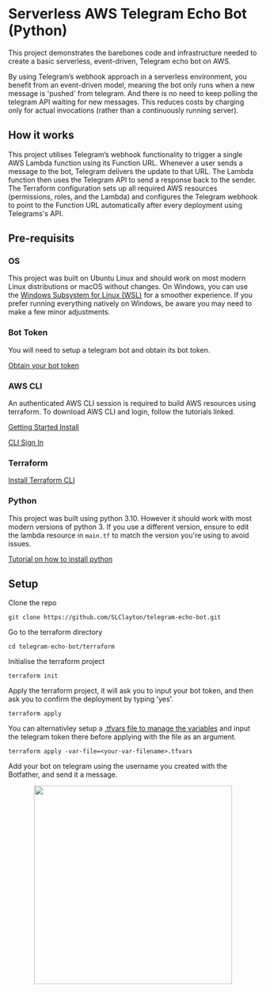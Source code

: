 
# Serverless AWS Telegram Echo Bot (Python)

This project demonstrates the barebones code and infrastructure needed to create a basic serverless, event-driven, Telegram echo bot on AWS. 

By using Telegram’s webhook approach in a serverless environment, you benefit from an event-driven model, meaning the bot only runs when a new message is 'pushed' from telegram. And there is no need to keep polling the telegram API waiting for new messages. This reduces costs by charging only for actual invocations (rather than a continuously running server).

## How it works

This project utilises Telegram’s webhook functionality to trigger a single AWS Lambda function using its Function URL. Whenever a user sends a message to the bot, Telegram delivers the update to that URL. The Lambda function then uses the Telegram API to send a response back to the sender. The Terraform configuration sets up all required AWS resources (permissions, roles, and the Lambda) and configures the Telegram webhook to point to the Function URL automatically after every deployment using Telegrams's API.

## Pre-requisits

### OS

This project was built on Ubuntu Linux and should work on most modern Linux distributions or macOS without changes. On Windows, you can use the [Windows Subsystem for Linux (WSL)](https://learn.microsoft.com/en-us/windows/wsl/install) for a smoother experience. If you prefer running everything natively on Windows, be aware you may need to make a few minor adjustments.

### Bot Token
You will need to setup a telegram bot and obtain its bot token. 

[Obtain your bot token](https://core.telegram.org/bots/tutorial#obtain-your-bot-token)

### AWS CLI
An authenticated AWS CLI session is required to build AWS resources using terraform. To download AWS CLI and login, follow the tutorials linked.

[Getting Started Install](https://docs.aws.amazon.com/cli/latest/userguide/getting-started-install.html)

[CLI Sign In](https://docs.aws.amazon.com/signin/latest/userguide/command-line-sign-in.html)

### Terraform
[Install Terraform CLI](https://developer.hashicorp.com/terraform/tutorials/aws-get-started/install-cli)

### Python
This project was built using python 3.10. However it should work with most modern versions of python 3. If you use a different version, ensure to edit the lambda resource in `main.tf` to match the version you're using to avoid issues.

[Tutorial on how to install python](https://realpython.com/installing-python/)

## Setup

Clone the repo

```
git clone https://github.com/SLClayton/telegram-echo-bot.git
```

Go to the terraform directory

```
cd telegram-echo-bot/terraform
```

Initialise the terraform project

```
terraform init
```

Apply the terraform project, it will ask you to input your bot token, and then ask you to confirm the deployment by typing 'yes'.

```
terraform apply
```

You can alternativley setup a [.tfvars file to manage the variables](https://spacelift.io/blog/terraform-tfvars) and input the telegram token there before applying with the file as an argument.

```
terraform apply -var-file=<your-var-filename>.tfvars
```

Add your bot on telegram using the username you created with the Botfather, and send it a message.
<div align="center">
  <img src="https://github.com/user-attachments/assets/0b836dc3-9863-4613-8ce9-00a8241fba79" width="400">
</div>


